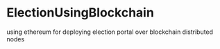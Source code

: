 # ElectionUsingBlockchain
using ethereum for deploying election portal over blockchain distributed nodes
